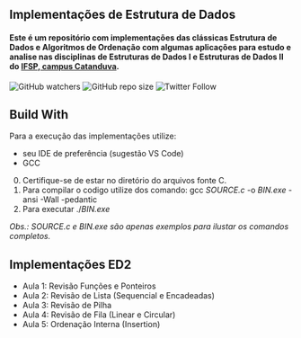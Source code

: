 ## Implementações de Estrutura de Dados

#### Este é um repositório com implementações das clássicas Estrutura de Dados e Algoritmos de Ordenação com algumas aplicações para estudo e analise nas disciplinas de Estruturas de Dados I e Estruturas de Dados II do [IFSP, campus Catanduva](https://ctd.ifsp.edu.br/). 

![GitHub watchers](https://img.shields.io/github/watchers/flaviol-souza/estrutura-dados?style=social)
![GitHub repo size](https://img.shields.io/github/repo-size/flaviol-souza/estrutura-dados)
![Twitter Follow](https://img.shields.io/twitter/follow/flaviolsouza?style=social)

## Build With
Para a execução das implementações utilize: 
* seu IDE de preferência (sugestão VS Code)
* GCC

0. Certifique-se de estar no diretório do arquivos fonte C.
1. Para compilar o codigo utilize dos comando: gcc _SOURCE.c_ -o _BIN.exe_ -ansi -Wall -pedantic
2. Para executar ./_BIN.exe_

_Obs.: SOURCE.c e BIN.exe são apenas exemplos para ilustar os comandos completos._

## Implementações ED2
* Aula 1: Revisão Funções e Ponteiros
* Aula 2: Revisão de Lista (Sequencial e Encadeadas)
* Aula 3: Revisão de Pilha
* Aula 4: Revisão de Fila (Linear e Circular)
* Aula 5: Ordenação Interna (Insertion)


